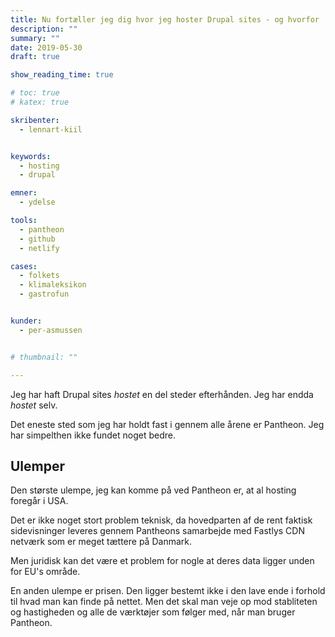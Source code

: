 ```yaml
---
title: Nu fortæller jeg dig hvor jeg hoster Drupal sites - og hvorfor
description: ""
summary: ""
date: 2019-05-30
draft: true

show_reading_time: true

# toc: true
# katex: true

skribenter:
  - lennart-kiil


keywords:
  - hosting
  - drupal

emner:
  - ydelse

tools:
  - pantheon
  - github
  - netlify

cases:
  - folkets
  - klimaleksikon
  - gastrofun


kunder:
  - per-asmussen


# thumbnail: ""

---
```


Jeg har haft Drupal sites _hostet_ en del steder efterhånden. Jeg har endda _hostet_ selv.

Det eneste sted som jeg har holdt fast i gennem alle årene er Pantheon. Jeg har simpelthen ikke fundet noget bedre.

## Ulemper
Den største ulempe, jeg kan komme på ved Pantheon er, at al hosting foregår i USA.

Det er ikke noget stort problem teknisk, da hovedparten af de rent faktisk sidevisninger leveres gennem Pantheons samarbejde med Fastlys CDN netværk som er meget tættere på Danmark.

Men juridisk kan det være et problem for nogle at deres data ligger unden for EU's område.

En anden ulempe er prisen. Den ligger bestemt ikke i den lave ende i forhold til hvad man kan finde på nettet. Men det skal man veje op mod stabliteten og hastigheden og alle de værktøjer som følger med, når man bruger Pantheon.
